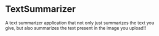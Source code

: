 # TextSummarizer
A text summarizer application that not only just summarizes the text you give, but also summarizes the text present in the image you upload!!
